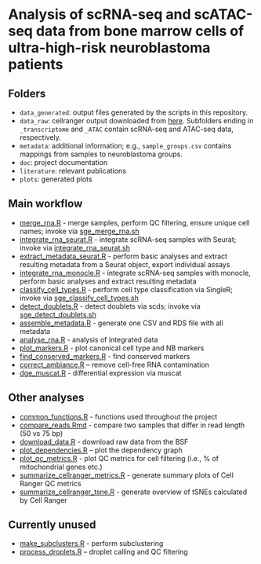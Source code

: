 # Analysis of scRNA-seq and scATAC-seq data from bone marrow cells of ultra-high-risk neuroblastoma patients

## Folders

* `data_generated`: output files generated by the scripts in this repository.
* `data_raw`: cellranger output downloaded from [here](https://biomedical-sequencing.at/projects/BSA_0407_STM_Neuroblastoma_2ba0210fb73d412397728e8a97a3e423). Subfolders ending in `_transcriptome` and `_ATAC` contain scRNA-seq and ATAC-seq data, respectively.
* `metadata`: additional information; e.g., `sample_groups.csv` contains mappings from samples to neuroblastoma groups.
* `doc`: project documentation
* `literature`: relevant publications
* `plots`: generated plots



## Main workflow

* [merge_rna.R](merge_rna.R) -
  merge samples, perform QC filtering, ensure unique cell names;
  invoke via [sge_merge_rna.sh](sge_merge_rna.sh)
* [integrate_rna_seurat.R](integrate_rna_seurat.R) -
  integrate scRNA-seq samples with Seurat; 
  invoke via [integrate_rna_seurat.sh](sge_integrate_rna_seurat.sh)
* [extract_metadata_seurat.R](extract_metadata_seurat.R) -
  perform basic analyses and extract resulting metadata from a Seurat object,
  export individual assays
* [integrate_rna_monocle.R](integrate_rna_monocle.R) -
  integrate scRNA-seq samples with monocle, perform basic analyses and extract
  resulting metadata
* [classify_cell_types.R](classify_cell_types.R) -
  perform cell type classification via SingleR;
  invoke via [sge_classify_cell_types.sh](sge_classify_cell_types.sh)
* [detect_doublets.R](detect_doublets.R) -
  detect doublets via scds;
  invoke via [sge_detect_doublets.sh](sge_job_doublet.sh)
* [assemble_metadata.R](assemble_metadata.R) -
  generate one CSV and RDS file with all metadata
* [analyse_rna.R](analyse_rna.R) -
  analysis of integrated data
* [plot_markers.R](plot_markers.R) -
  plot canonical cell type and NB markers
* [find_conserved_markers.R](find_conserved_markers.R) -
  find conserved markers
* [correct_ambiance.R](correct_ambiance.R) –
  remove cell-free RNA contamination
* [dge_muscat.R](dge_muscat.R) -
  differential expression via muscat



## Other analyses

* [common_functions.R](common_functions.R) -
  functions used throughout the project
* [compare_reads.Rmd](compare_reads.Rmd) -
  compare two samples that differ in read length (50 vs 75 bp)
* [download_data.R](download_data.R) -
  download raw data from the BSF
* [plot_dependencies.R](plot_dependencies.R) –
  plot the dependency graph
* [plot_qc_metrics.R](plot_qc_metrics.R) -
  plot QC metrics for cell filtering (i.e., % of mitochondrial genes etc.)
* [summarize_cellranger_metrics.R](summarize_cellranger_metrics.R) -
  generate summary plots of Cell Ranger QC metrics
* [summarize_cellranger_tsne.R](summarize_cellranger_tsne.R) -
  generate overview of tSNEs calculated by Cell Ranger


## Currently unused

* [make_subclusters.R](make_subclusters.R) -
  perform subclustering
* [process_droplets.R](process_droplets.R) –
  droplet calling and QC filtering